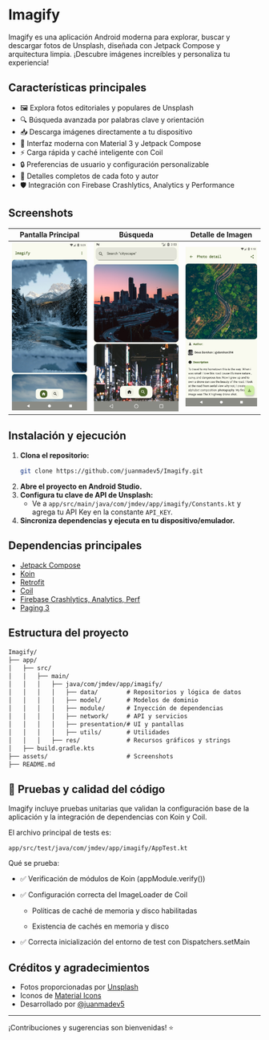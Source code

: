 # Imagify

Imagify es una aplicación Android moderna para explorar, buscar y descargar fotos de Unsplash, diseñada con Jetpack Compose y arquitectura limpia. ¡Descubre imágenes increíbles y personaliza tu experiencia!

## Características principales

- 🖼️ Explora fotos editoriales y populares de Unsplash
- 🔍 Búsqueda avanzada por palabras clave y orientación
- 📥 Descarga imágenes directamente a tu dispositivo
- 🎨 Interfaz moderna con Material 3 y Jetpack Compose
- ⚡️ Carga rápida y caché inteligente con Coil
- 🔒 Preferencias de usuario y configuración personalizable
- 🔗 Detalles completos de cada foto y autor
- 🛡️ Integración con Firebase Crashlytics, Analytics y Performance

## Screenshots

| Pantalla Principal | Búsqueda | Detalle de Imagen |
|--------------------|----------|-------------------|
| ![Home](assets/screenshot1.png) | ![Search](assets/screenshot2.png) | ![Detail](assets/screenshot3.png) |

## Instalación y ejecución

1. **Clona el repositorio:**
	```sh
	git clone https://github.com/juanmadev5/Imagify.git
	```
2. **Abre el proyecto en Android Studio.**
3. **Configura tu clave de API de Unsplash:**
	- Ve a `app/src/main/java/com/jmdev/app/imagify/Constants.kt` y agrega tu API Key en la constante `API_KEY`.
4. **Sincroniza dependencias y ejecuta en tu dispositivo/emulador.**

## Dependencias principales

- [Jetpack Compose](https://developer.android.com/jetpack/compose)
- [Koin](https://insert-koin.io/)
- [Retrofit](https://square.github.io/retrofit/)
- [Coil](https://coil-kt.github.io/coil/)
- [Firebase Crashlytics, Analytics, Perf](https://firebase.google.com/)
- [Paging 3](https://developer.android.com/topic/libraries/architecture/paging)

## Estructura del proyecto

```
Imagify/
├── app/
│   ├── src/
│   │   ├── main/
│   │   │   ├── java/com/jmdev/app/imagify/
│   │   │   │   ├── data/        # Repositorios y lógica de datos
│   │   │   │   ├── model/       # Modelos de dominio
│   │   │   │   ├── module/      # Inyección de dependencias
│   │   │   │   ├── network/     # API y servicios
│   │   │   │   ├── presentation/# UI y pantallas
│   │   │   │   ├── utils/       # Utilidades
│   │   │   ├── res/             # Recursos gráficos y strings
│   ├── build.gradle.kts
├── assets/                      # Screenshots
├── README.md
```

## 🧪 Pruebas y calidad del código
Imagify incluye pruebas unitarias que validan la configuración base de la aplicación y la integración de dependencias con Koin y Coil.

El archivo principal de tests es:
```
app/src/test/java/com/jmdev/app/imagify/AppTest.kt
```
Qué se prueba:

- ✅ Verificación de módulos de Koin (appModule.verify())

- ✅ Configuración correcta del ImageLoader de Coil

	- Políticas de caché de memoria y disco habilitadas

	- Existencia de cachés en memoria y disco

- ✅ Correcta inicialización del entorno de test con Dispatchers.setMain

## Créditos y agradecimientos

- Fotos proporcionadas por [Unsplash](https://unsplash.com/)
- Iconos de [Material Icons](https://fonts.google.com/icons)
- Desarrollado por [@juanmadev5](https://github.com/juanmadev5)

---

¡Contribuciones y sugerencias son bienvenidas! ⭐


